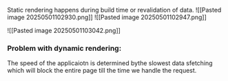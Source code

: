 Static rendering happens during build time or revalidation of data.
![[Pasted image 20250501102930.png]]
![[Pasted image 20250501102947.png]]


![[Pasted image 20250501103042.png]]


### Problem with dynamic rendering:
The speed of the applicaiotn is determined bythe slowest data sfetching which will block the entire page till the time we handle the request.